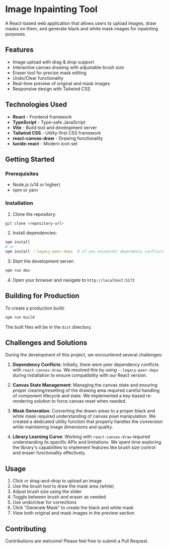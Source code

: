 # Image Inpainting Tool

A React-based web application that allows users to upload images, draw masks on them, and generate black and white mask images for inpainting purposes.

## Features

- Image upload with drag & drop support
- Interactive canvas drawing with adjustable brush size
- Eraser tool for precise mask editing
- Undo/Clear functionality
- Real-time preview of original and mask images
- Responsive design with Tailwind CSS

## Technologies Used

- **React** - Frontend framework
- **TypeScript** - Type-safe JavaScript
- **Vite** - Build tool and development server
- **Tailwind CSS** - Utility-first CSS framework
- **react-canvas-draw** - Drawing functionality
- **lucide-react** - Modern icon set

## Getting Started

### Prerequisites

- Node.js (v14 or higher)
- npm or yarn

### Installation

1. Clone the repository:

```bash
git clone <repository-url>
```

2. Install dependencies:

```bash
npm install
# or
npm install --legacy-peer-deps  # if you encounter dependency conflicts
```

3. Start the development server:

```bash
npm run dev
```

4. Open your browser and navigate to `http://localhost:5173`

## Building for Production

To create a production build:

```bash
npm run build
```

The built files will be in the `dist` directory.

## Challenges and Solutions

During the development of this project, we encountered several challenges:

1. **Dependency Conflicts**: Initially, there were peer dependency conflicts with `react-canvas-draw`. We resolved this by using `--legacy-peer-deps` during installation to ensure compatibility with our React version.

2. **Canvas State Management**: Managing the canvas state and ensuring proper clearing/resetting of the drawing area required careful handling of component lifecycle and state. We implemented a key-based re-rendering solution to force canvas reset when needed.

3. **Mask Generation**: Converting the drawn areas to a proper black and white mask required understanding of canvas pixel manipulation. We created a dedicated utility function that properly handles the conversion while maintaining image dimensions and quality.

4. **Library Learning Curve**: Working with `react-canvas-draw` required understanding its specific APIs and limitations. We spent time exploring the library's capabilities to implement features like brush size control and eraser functionality effectively.

## Usage

1. Click or drag-and-drop to upload an image
2. Use the brush tool to draw the mask area (white)
3. Adjust brush size using the slider
4. Toggle between brush and eraser as needed
5. Use undo/clear for corrections
6. Click "Generate Mask" to create the black and white mask
7. View both original and mask images in the preview section

## Contributing

Contributions are welcome! Please feel free to submit a Pull Request.
